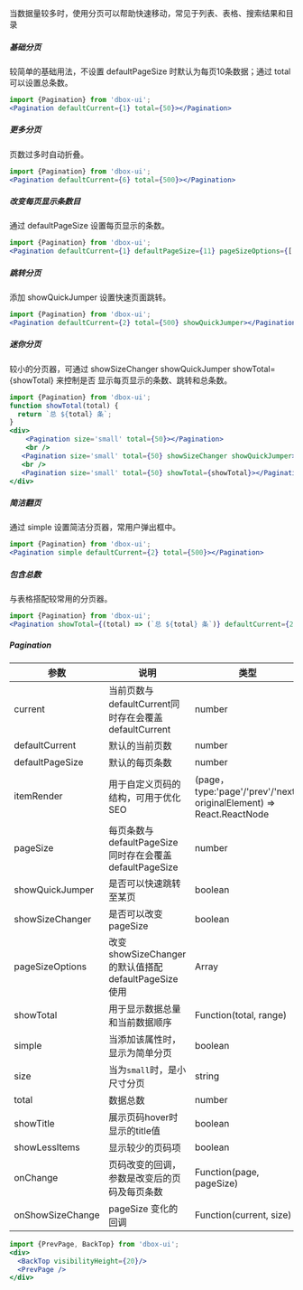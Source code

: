 当数据量较多时，使用分页可以帮助快速移动，常见于列表、表格、搜索结果和目录

##### **基础分页**
较简单的基础用法，不设置 defaultPageSize 时默认为每页10条数据；通过 total 可以设置总条数。
```jsx
import {Pagination} from 'dbox-ui';
<Pagination defaultCurrent={1} total={50}></Pagination>
```

##### **更多分页**
页数过多时自动折叠。

```jsx
import {Pagination} from 'dbox-ui';
<Pagination defaultCurrent={6} total={500}></Pagination>
```

##### **改变每页显示条数目**
通过 defaultPageSize 设置每页显示的条数。
```jsx
import {Pagination} from 'dbox-ui';
<Pagination defaultCurrent={1} defaultPageSize={11} pageSizeOptions={['11', '21', '31', '41']} total={50} showSizeChanger></Pagination>
```
##### **跳转分页**
添加 showQuickJumper 设置快速页面跳转。
```jsx
import {Pagination} from 'dbox-ui';
<Pagination defaultCurrent={2} total={500} showQuickJumper></Pagination>
```
##### **迷你分页**
较小的分页器，可通过 showSizeChanger showQuickJumper showTotal={showTotal} 来控制是否
显示每页显示的条数、跳转和总条数。
```jsx
import {Pagination} from 'dbox-ui';
function showTotal(total) {
  return `总 ${total} 条`;
}
<div>
	<Pagination size='small' total={50}></Pagination>
	<br />
   <Pagination size='small' total={50} showSizeChanger showQuickJumper></Pagination>
   <br />
   <Pagination size='small' total={50} showTotal={showTotal}></Pagination>
</div>
```

##### **简洁翻页**
通过 simple 设置简洁分页器，常用户弹出框中。
```jsx
import {Pagination} from 'dbox-ui';
<Pagination simple defaultCurrent={2} total={500}></Pagination>
```

##### **包含总数**
与表格搭配较常用的分页器。
```jsx
import {Pagination} from 'dbox-ui';
<Pagination showTotal={(total) => (`总 ${total} 条`)} defaultCurrent={2} total={5000} pageSize={50} showQuickJumper></Pagination>
```

##### **Pagination**

| 参数 | 说明 | 类型 | 默认值|
| --- | --- | --- | --- |
| current | 当前页数与defaultCurrent同时存在会覆盖defaultCurrent | number | - |
| defaultCurrent | 默认的当前页数 | number | 1|
| defaultPageSize | 默认的每页条数 | number | 10 |
| itemRender | 用于自定义页码的结构，可用于优化SEO | (page，type:'page'/'prev'/'next', originalElement) => React.ReactNode | - |
| pageSize | 每页条数与defaultPageSize同时存在会覆盖defaultPageSize | number | - |
| showQuickJumper | 是否可以快速跳转至某页 | boolean | false |
| showSizeChanger | 是否可以改变pageSize | boolean | false|
| pageSizeOptions | 改变showSizeChanger的默认值搭配defaultPageSize使用 | Array | `['10', '20', '30', '40']`|
| showTotal | 用于显示数据总量和当前数据顺序 | Function(total, range) | - |
| simple | 当添加该属性时，显示为简单分页 | boolean | - |
| size | 当为`small`时，是小尺寸分页 | string | - |
| total | 数据总数 | number | 0 |
| showTitle | 展示页码hover时显示的title值 | boolean | true |
| showLessItems | 显示较少的页码项 | boolean | false |
| onChange | 页码改变的回调，参数是改变后的页码及每页条数 | Function(page, pageSize) | noop |
| onShowSizeChange | pageSize 变化的回调 | Function(current, size) | noop |


```jsx noeditor
import {PrevPage, BackTop} from 'dbox-ui';
<div>
  <BackTop visibilityHeight={20}/>
  <PrevPage />
</div>
```
